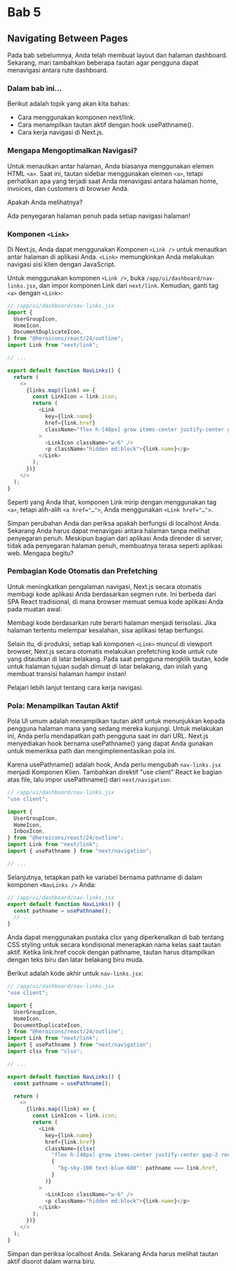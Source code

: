 # Bab 5

## Navigating Between Pages

Pada bab sebelumnya, Anda telah membuat layout dan halaman dashboard. Sekarang, mari tambahkan beberapa tautan agar pengguna dapat menavigasi antara rute dashboard.

### Dalam bab ini...

Berikut adalah topik yang akan kita bahas:

- Cara menggunakan komponen next/link.
- Cara menampilkan tautan aktif dengan hook usePathname().
- Cara kerja navigasi di Next.js.

### Mengapa Mengoptimalkan Navigasi?

Untuk menautkan antar halaman, Anda biasanya menggunakan elemen HTML `<a>`. Saat ini, tautan sidebar menggunakan elemen `<a>`, tetapi perhatikan apa yang terjadi saat Anda menavigasi antara halaman home, invoices, dan customers di browser Anda.

Apakah Anda melihatnya?

Ada penyegaran halaman penuh pada setiap navigasi halaman!

### Komponen `<Link>`

Di Next.js, Anda dapat menggunakan Komponen `<Link />` untuk menautkan antar halaman di aplikasi Anda. `<Link>` memungkinkan Anda melakukan navigasi sisi klien dengan JavaScript.

Untuk menggunakan komponen `<Link />`, buka `/app/ui/dashboard/nav-links.jsx`, dan impor komponen Link dari `next/link`. Kemudian, ganti tag `<a>` dengan `<Link>`:

```javascript
// /app/ui/dashboard/nav-links.jsx
import {
  UserGroupIcon,
  HomeIcon,
  DocumentDuplicateIcon,
} from "@heroicons/react/24/outline";
import Link from "next/link";

// ...

export default function NavLinks() {
  return (
    <>
      {links.map((link) => {
        const LinkIcon = link.icon;
        return (
          <Link
            key={link.name}
            href={link.href}
            className="flex h-[48px] grow items-center justify-center gap-2 rounded-md bg-gray-50 p-3 text-sm font-medium hover:bg-sky-100 hover:text-blue-600 md:flex-none md:justify-start md:p-2 md:px-3"
          >
            <LinkIcon className="w-6" />
            <p className="hidden md:block">{link.name}</p>
          </Link>
        );
      })}
    </>
  );
}
```

Seperti yang Anda lihat, komponen Link mirip dengan menggunakan tag `<a>`, tetapi alih-alih `<a href="…">`, Anda menggunakan `<Link href="…">`.

Simpan perubahan Anda dan periksa apakah berfungsi di localhost Anda. Sekarang Anda harus dapat menavigasi antara halaman tanpa melihat penyegaran penuh. Meskipun bagian dari aplikasi Anda dirender di server, tidak ada penyegaran halaman penuh, membuatnya terasa seperti aplikasi web. Mengapa begitu?

### Pembagian Kode Otomatis dan Prefetching

Untuk meningkatkan pengalaman navigasi, Next.js secara otomatis membagi kode aplikasi Anda berdasarkan segmen rute. Ini berbeda dari SPA React tradisional, di mana browser memuat semua kode aplikasi Anda pada muatan awal.

Membagi kode berdasarkan rute berarti halaman menjadi terisolasi. Jika halaman tertentu melempar kesalahan, sisa aplikasi tetap berfungsi.

Selain itu, di produksi, setiap kali komponen `<Link>` muncul di viewport browser, Next.js secara otomatis melakukan prefetching kode untuk rute yang ditautkan di latar belakang. Pada saat pengguna mengklik tautan, kode untuk halaman tujuan sudah dimuat di latar belakang, dan inilah yang membuat transisi halaman hampir instan!

Pelajari lebih lanjut tentang cara kerja navigasi.

### Pola: Menampilkan Tautan Aktif

Pola UI umum adalah menampilkan tautan aktif untuk menunjukkan kepada pengguna halaman mana yang sedang mereka kunjungi. Untuk melakukan ini, Anda perlu mendapatkan path pengguna saat ini dari URL. Next.js menyediakan hook bernama usePathname() yang dapat Anda gunakan untuk memeriksa path dan mengimplementasikan pola ini.

Karena usePathname() adalah hook, Anda perlu mengubah `nav-links.jsx` menjadi Komponen Klien. Tambahkan direktif "use client" React ke bagian atas file, lalu impor usePathname() dari `next/navigation`:

```javascript
// /app/ui/dashboard/nav-links.jsx
"use client";

import {
  UserGroupIcon,
  HomeIcon,
  InboxIcon,
} from "@heroicons/react/24/outline";
import Link from "next/link";
import { usePathname } from "next/navigation";

// ...
```

Selanjutnya, tetapkan path ke variabel bernama pathname di dalam komponen `<NavLinks />` Anda:

```javascript
// /app/ui/dashboard/nav-links.jsx
export default function NavLinks() {
  const pathname = usePathname();
  // ...
}
```

Anda dapat menggunakan pustaka clsx yang diperkenalkan di bab tentang CSS styling untuk secara kondisional menerapkan nama kelas saat tautan aktif. Ketika link.href cocok dengan pathname, tautan harus ditampilkan dengan teks biru dan latar belakang biru muda.

Berikut adalah kode akhir untuk `nav-links.jsx`:

```javascript
// /app/ui/dashboard/nav-links.jsx
"use client";

import {
  UserGroupIcon,
  HomeIcon,
  DocumentDuplicateIcon,
} from "@heroicons/react/24/outline";
import Link from "next/link";
import { usePathname } from "next/navigation";
import clsx from "clsx";

// ...

export default function NavLinks() {
  const pathname = usePathname();

  return (
    <>
      {links.map((link) => {
        const LinkIcon = link.icon;
        return (
          <Link
            key={link.name}
            href={link.href}
            className={clsx(
              "flex h-[48px] grow items-center justify-center gap-2 rounded-md bg-gray-50 p-3 text-sm font-medium hover:bg-sky-100 hover:text-blue-600 md:flex-none md:justify-start md:p-2 md:px-3",
              {
                "bg-sky-100 text-blue-600": pathname === link.href,
              }
            )}
          >
            <LinkIcon className="w-6" />
            <p className="hidden md:block">{link.name}</p>
          </Link>
        );
      })}
    </>
  );
}
```

Simpan dan periksa localhost Anda. Sekarang Anda harus melihat tautan aktif disorot dalam warna biru.
